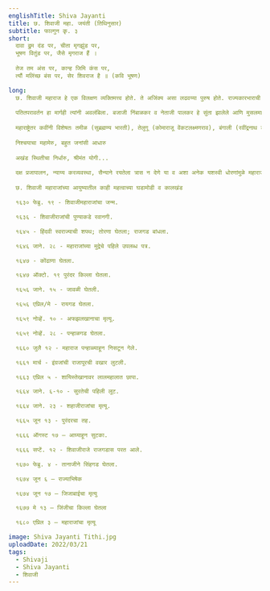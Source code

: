 ```yaml
---
englishTitle: Shiva Jayanti
title: छ. शिवाजी महा. जयंती (तिथिनुसार)
subtitle: फाल्गुन कृ. ३
short: 
  दावा द्रुम दंड पर, चीता मृगझुंड पर,   
  भूषण वितुंड पर, जैसे मृगराज हैं ।
  
  तेज तम अंस पर, कान्ह जिमि कंस पर,
  त्यौं मलिंच्छ बंस पर, सेर शिवराज है ॥ (कवि भूषण)

long:
  छ. शिवाजी महाराज हे एक विलक्षण व्यक्तिमत्त्व होते. ते अजिंक्य असा लढवय्या पुरुष होते. राज्यकारभाराची कला त्यांना पूर्ण अवगत होती. त्यांनी आपले बेत उत्तमरीत्या आखून ते शहाणपणाने व धीमेपणाने कृतीत उतरविले. कोणत्याही मोहिमेस वा कार्यास हात घालताना ते अनेकांचा सल्ला घेत व नंतरच आपल्या योजनेस पटेल तेच स्वीकारीत. सर्व कार्यात त्यांनी सर्व जातींतील गुणी माणसे सामावून घेऊन त्यांच्याकडून ती ती कामे करवून घेतली.
  
  पतितपरावर्तन हा मार्गही त्यांनी अवलंबिला. बजाजी निंबाळकर व नेताजी पालकर हे सुंता झालेले आणि मुसलमानांत दहापाच वर्षे राहिलेले मराठे सरदार त्यांनी परत हिंदू करविले व त्यांच्या कुटुंबियांशी सोयरीक केली. तसेच सर्व धर्मांतील साधुसंतांना सन्मानाने वागविले आणि त्यांना उदार अंतःकरणाने देणग्या दिल्या. मुंबई – लंडन येथील इंग्रजांच्या पत्रव्यवहारात (१६ जानेवारी व १४ फेब्रुवारी १६७८) अलेक्झांडर द ग्रेट, सीझर आणि हॅनिबल या पराक्रमी शूर वीरांबरोबर शिवाजी महराजांची तुलना करण्यात आली आहे. 
  
  महाराष्ट्रेतर कवींनी विशेषतः तमीळ (सुब्रह्मण्य भारती), तेलुगू (कोमाराजू वेंकटलक्ष्मणराव), बंगाली (रवींद्रनाथ टागोर), गुजराती (झवेरचंद मेघाणी) हिंदी (केदारनाथ मिश्र) इत्यादींनी महाराजांना गौरविले आहे. स्त्रियांचा आदर, परधर्माबद्दल सहिष्णुता आणि स्वधर्माबद्दल जाज्ज्वल्य अभिमान यांमुळे लोककल्याणार्थ राजा ही उपाधी शिवाजी महाराजांना लाभली. त्यांचे जीवन भारतीय राष्ट्रीयत्वाचा आविष्कार होय. त्यांनी बहुविध माणसे निर्माण केली आणि राष्ट्रीय परंपरा सुरक्षित राहील, अशी व्यवस्था केली. धैर्य आणि साहस यांबरोबरच अखंड सावधानता जोपासली आणि तेच त्यांच्या राजकारणाचे प्रमुख सूत्र होते. म्हणून समर्थ रामदास म्हणतात –
  
  निश्चयाचा महामेरु, बहुत जनांसी आधारु
  
  अखंड स्थितीचा निर्धारु, श्रीमंत योगी...
  
  दक्ष प्रजापालन, न्याय्य करव्यवस्था, सैन्याने रयतेला त्रास न देणे या व अशा अनेक यशस्वी धोरणांमुळे महाराजांच्या मृत्यूनंतरही मोगल साम्राज्याचे कंबरडे मोडेपर्यंत मराठे लढले आणि पुढे भारतव्यापी झाले. मराठी मनाला ही प्रेरणा ज्योत आजपर्यंत पुरली आहे व पुढेही पुरेल यांत शंका नाही.
  
  छ. शिवाजी महाराजांच्या आयुष्यातील काही महत्वाच्या घडामोडी व कालखंड 

  १६३० फेब्रु. १९ - शिवाजीमहाराजांचा जन्म.

  १६३६ - शिवाजीराजांची पुण्याकडे रवानगी.

  १६४५ - हिंदवी स्वराज्याची शपथ; तोरणा घेतला; राजगड बांधला.

  १६४६ जाने. २८ - महाराजांच्या मुद्रेचे पहिले उपलब्ध पत्र.

  १६४७ - कोंढाणा घेतला.

  १६४७ ऑक्टो. १९ पुरंदर किल्ला घेतला.

  १६५६ जाने. १५ - जावळी घेतली.

  १६५६ एप्रिल/मे - रायगड घेतला.

  १६५९ नोव्हें. १० - अफझलखानाचा मृत्यू.

  १६५९ नोव्हें. २८ - पन्हाळगड घेतला.

  १६६० जुलै १२ - महाराज पन्हाळ्याहून निसटून गेले.

  १६६१ मार्च - इंग्रजांची राजापूरची वखार लुटली.

  १६६३ एप्रिल ५ - शायिस्तेखानावर लालमहालात छापा.

  १६६४ जाने. ६-१० - सुरतेची पहिली लूट.

  १६६४ जाने. २३ - शहाजीराजांचा मृत्यू.

  १६६५ जून १३ - पुरंदरचा तह.

  १६६६ ऑगस्ट १७ – आग्र्याहून सुटका.

  १६६६ सप्टें. १२ - शिवाजीराजे राजगडास परत आले.

  १६७० फेब्रु. ४ - तानाजीने सिंहगड घेतला.

  १६७४ जून ६ – राज्याभिषेक

  १६७४ जून १७ – जिजाबाईचा मृत्यु

  १६७७ मे १३ – जिंजीचा किल्ला घेतला

  १६८० एप्रिल ३ – महाराजांचा मृत्यू

image: Shiva Jayanti Tithi.jpg
uploadDate: 2022/03/21
tags:
  - Shivaji
  - Shiva Jayanti
  - शिवाजी
---
```

